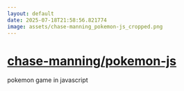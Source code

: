 ```yaml
---
layout: default
date: 2025-07-18T21:58:56.821774
image: assets/chase-manning_pokemon-js_cropped.png
---
```


# [chase-manning/pokemon-js](https://github.com/chase-manning/pokemon-js)

pokemon game in javascript

